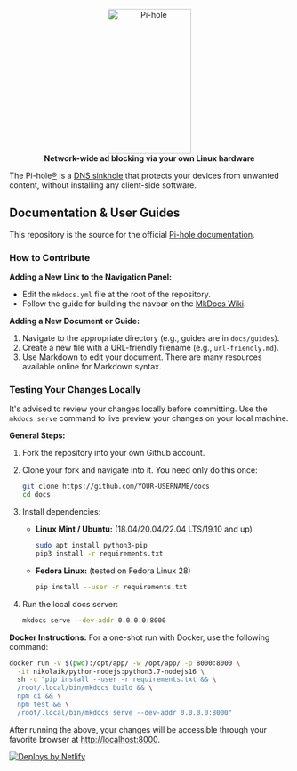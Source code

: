 <p align="center">
    <a href="https://pi-hole.net/">
        <img src="https://pi-hole.github.io/graphics/Vortex/Vortex_with_Wordmark.svg" width="150" height="260" alt="Pi-hole">
    </a>
    <br>
    <strong>Network-wide ad blocking via your own Linux hardware</strong>
</p>

The Pi-hole[®](https://pi-hole.net/trademark-rules-and-brand-guidelines/) is a [DNS sinkhole](https://en.wikipedia.org/wiki/DNS_Sinkhole) that protects your devices from unwanted content, without installing any client-side software.

## Documentation & User Guides

This repository is the source for the official [Pi-hole documentation](https://docs.pi-hole.net/).

### How to Contribute

**Adding a New Link to the Navigation Panel:**

- Edit the `mkdocs.yml` file at the root of the repository.
- Follow the guide for building the navbar on the [MkDocs Wiki](https://www.mkdocs.org/user-guide/configuration/#nav).

**Adding a New Document or Guide:**

1. Navigate to the appropriate directory (e.g., guides are in `docs/guides`).
2. Create a new file with a URL-friendly filename (e.g., `url-friendly.md`).
3. Use Markdown to edit your document. There are many resources available online for Markdown syntax.

### Testing Your Changes Locally

It's advised to review your changes locally before committing. Use the `mkdocs serve` command to live preview your changes on your local machine.

**General Steps:**

1. Fork the repository into your own Github account.
2. Clone your fork and navigate into it. You need only do this once:

    ```bash
    git clone https://github.com/YOUR-USERNAME/docs
    cd docs
    ```

3. Install dependencies:

    - **Linux Mint / Ubuntu:** (18.04/20.04/22.04 LTS/19.10 and up)

        ```bash
        sudo apt install python3-pip
        pip3 install -r requirements.txt
        ```

    - **Fedora Linux:** (tested on Fedora Linux 28)

        ```bash
        pip install --user -r requirements.txt
        ```

4. Run the local docs server:

    ```bash
    mkdocs serve --dev-addr 0.0.0.0:8000
    ```

**Docker Instructions:**
For a one-shot run with Docker, use the following command:

```bash
docker run -v $(pwd):/opt/app/ -w /opt/app/ -p 8000:8000 \
  -it nikolaik/python-nodejs:python3.7-nodejs16 \
  sh -c "pip install --user -r requirements.txt && \
  /root/.local/bin/mkdocs build && \
  npm ci && \
  npm test && \
  /root/.local/bin/mkdocs serve --dev-addr 0.0.0.0:8000"
```

After running the above, your changes will be accessible through your favorite browser at <http://localhost:8000>.

[![Deploys by Netlify](https://www.netlify.com/img/global/badges/netlify-color-bg.svg)](https://www.netlify.com/)
